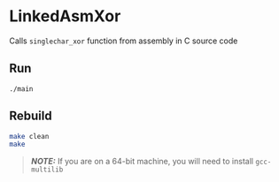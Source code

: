 # LinkedAsmXor
Calls `singlechar_xor` function from assembly in C source code

## Run
`./main`

## Rebuild
```bash
make clean
make
```
> **_NOTE:_**  If you are on a 64-bit machine, you will need to install `gcc-multilib`
